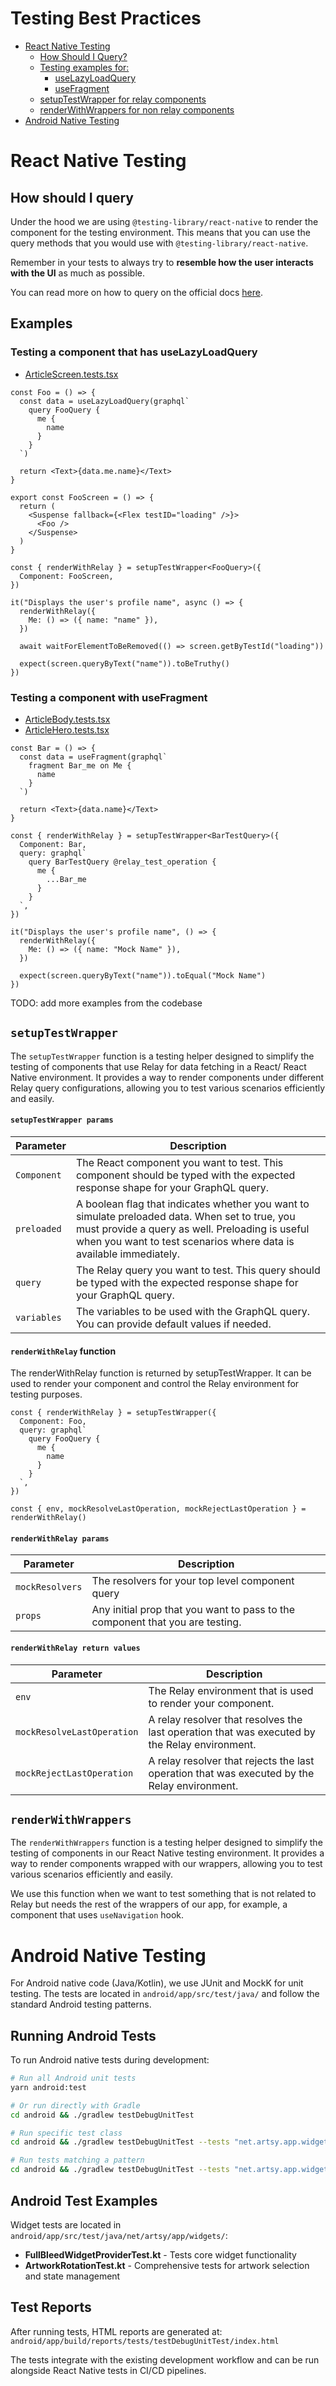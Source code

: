 # Testing Best Practices

- [React Native Testing](#react-native-testing)
  - [How Should I Query?](#how-should-i-query)
  - [Testing examples for:](#examples)
    - [useLazyLoadQuery](#testing-a-component-that-has-uselazyloadquery)
    - [useFragment](#testing-a-component-with-usefragment)
  - [setupTestWrapper for relay components](#setuptestwrapper)
  - [renderWithWrappers for non relay components](#renderwithwrappers)
- [Android Native Testing](#android-native-testing)

# React Native Testing

## How should I query

Under the hood we are using `@testing-library/react-native` to render the component for the testing environment. This means that you can use the query methods that you would use with `@testing-library/react-native`.

Remember in your tests to always try to **resemble how the user interacts with the UI** as much as possible.

You can read more on how to query on the official docs [here](https://callstack.github.io/react-native-testing-library/docs/how-should-i-query).

## Examples

### Testing a component that has useLazyLoadQuery

- [ArticleScreen.tests.tsx](/src/app/Scenes/Article/__tests__/ArticleScreen.tests.tsx)

```tsx
const Foo = () => {
  const data = useLazyLoadQuery(graphql`
    query FooQuery {
      me {
        name
      }
    }
  `)

  return <Text>{data.me.name}</Text>
}

export const FooScreen = () => {
  return (
    <Suspense fallback={<Flex testID="loading" />}>
      <Foo />
    </Suspense>
  )
}

const { renderWithRelay } = setupTestWrapper<FooQuery>({
  Component: FooScreen,
})

it("Displays the user's profile name", async () => {
  renderWithRelay({
    Me: () => ({ name: "name" }),
  })

  await waitForElementToBeRemoved(() => screen.getByTestId("loading"))

  expect(screen.queryByText("name")).toBeTruthy()
})
```

### Testing a component with useFragment

- [ArticleBody.tests.tsx](/src/app/Scenes/Article/Components/__tests__/ArticleBody.tests.tsx)
- [ArticleHero.tests.tsx](/src/app/Scenes/Article/Components/__tests__/ArticleHero.tests.tsx)

```tsx
const Bar = () => {
  const data = useFragment(graphql`
    fragment Bar_me on Me {
      name
    }
  `)

  return <Text>{data.name}</Text>
}

const { renderWithRelay } = setupTestWrapper<BarTestQuery>({
  Component: Bar,
  query: graphql`
    query BarTestQuery @relay_test_operation {
      me {
        ...Bar_me
      }
    }
  `,
})

it("Displays the user's profile name", () => {
  renderWithRelay({
    Me: () => ({ name: "Mock Name" }),
  })

  expect(screen.queryByText("name")).toEqual("Mock Name")
})
```

TODO: add more examples from the codebase

## `setupTestWrapper`

The `setupTestWrapper` function is a testing helper designed to simplify the testing of components that use Relay for data fetching in a React/ React Native environment. It provides a way to render components under different Relay query configurations, allowing you to test various scenarios efficiently and easily.

#### `setupTestWrapper params`

| Parameter   | Description                                                                                                                                                                                                              |
| ----------- | ------------------------------------------------------------------------------------------------------------------------------------------------------------------------------------------------------------------------ |
| `Component` | The React component you want to test. This component should be typed with the expected response shape for your GraphQL query.                                                                                            |
| `preloaded` | A boolean flag that indicates whether you want to simulate preloaded data. When set to true, you must provide a query as well. Preloading is useful when you want to test scenarios where data is available immediately. |
| `query`     | The Relay query you want to test. This query should be typed with the expected response shape for your GraphQL query.                                                                                                    |
| `variables` | The variables to be used with the GraphQL query. You can provide default values if needed.                                                                                                                               |

#### `renderWithRelay` function

The renderWithRelay function is returned by setupTestWrapper. It can be used to render your component and control the Relay environment for testing purposes.

```tsx
const { renderWithRelay } = setupTestWrapper({
  Component: Foo,
  query: graphql`
    query FooQuery {
      me {
        name
      }
    }
  `,
})

const { env, mockResolveLastOperation, mockRejectLastOperation } = renderWithRelay()
```

#### `renderWithRelay params`

| Parameter       | Description                                                                   |
| --------------- | ----------------------------------------------------------------------------- |
| `mockResolvers` | The resolvers for your top level component query                              |
| `props`         | Any initial prop that you want to pass to the component that you are testing. |

#### `renderWithRelay return values`

| Parameter                  | Description                                                                                   |
| -------------------------- | --------------------------------------------------------------------------------------------- |
| `env`                      | The Relay environment that is used to render your component.                                  |
| `mockResolveLastOperation` | A relay resolver that resolves the last operation that was executed by the Relay environment. |
| `mockRejectLastOperation`  | A relay resolver that rejects the last operation that was executed by the Relay environment.  |

## `renderWithWrappers`

The `renderWithWrappers` function is a testing helper designed to simplify the testing of components in our React Native testing environment. It provides a way to render components wrapped with our wrappers, allowing you to test various scenarios efficiently and easily.

We use this function when we want to test something that is not related to Relay but needs the rest of the wrappers of our app, for example, a component that uses `useNavigation` hook.

# Android Native Testing

For Android native code (Java/Kotlin), we use JUnit and MockK for unit testing. The tests are located in `android/app/src/test/java/` and follow the standard Android testing patterns.

## Running Android Tests

To run Android native tests during development:

```bash
# Run all Android unit tests
yarn android:test

# Or run directly with Gradle
cd android && ./gradlew testDebugUnitTest

# Run specific test class
cd android && ./gradlew testDebugUnitTest --tests "net.artsy.app.widgets.FullBleedWidgetProviderTest"

# Run tests matching a pattern
cd android && ./gradlew testDebugUnitTest --tests "net.artsy.app.widgets.*"
```

## Android Test Examples

Widget tests are located in `android/app/src/test/java/net/artsy/app/widgets/`:

- **FullBleedWidgetProviderTest.kt** - Tests core widget functionality
- **ArtworkRotationTest.kt** - Comprehensive tests for artwork selection and state management

## Test Reports

After running tests, HTML reports are generated at:
`android/app/build/reports/tests/testDebugUnitTest/index.html`

The tests integrate with the existing development workflow and can be run alongside React Native tests in CI/CD pipelines.
